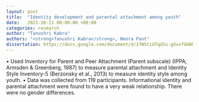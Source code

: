 ```yaml
---
layout: post
title:  "Identity development and parental attachment among youth"
date:   2021-10-11 00:00:00 +00:00
categories: research
author: "Tanushri Kabra"
authors: "<strong>Tanushri Kabra</strong>, Neera Pant"
dissertation: https://docs.google.com/document/d/1fWStiUTqdSu-gXxvfGH8OxNNoy0480KM/edit?usp=sharing&ouid=117064581231813759503&rtpof=true&sd=true
---
```

• Used Inventory for Parent and Peer Attachment (Parent subscale) (IPPA; Armsden & Greenberg, 1987) to measure parental attachment and Identity Style Inventory-5 (Berzonsky et al., 2013) to measure identity style among youth.
• Data was collected from 119 participants. Informational identity and parental attachment were found to have a very weak relationship. There were no gender differences.


